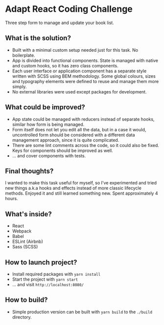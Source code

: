 # Adapt React Coding Challenge

Three step form to manage and update your book list.

## What is the solution?
* Built with a minimal custom setup needed just for this task. No boilerplate.
* App is divided into functional components. State is managed with native and custom hooks, so it has zero class components.
* Each user interface or application component has a separate style written with SCSS using BEM methodology. Some global colours, sizes and typography elements were defined to reuse and manage them more simply.
* No external libraries were used except packages for development.

## What could be improved?
* App state could be managed with reducers instead of separate hooks, similar how form is being managed.
* Form itself does not let you edit all the data, but in a case it would, uncontrolled form should be considered with a different data management approach, since it is quite complicated.
* There are some lint comments across the code, so it could also be fixed. Keys for components should be improved as well.
* ... and cover components with tests.

## Final thoughts?
I wanted to make this task useful for myself, so I've experimented and tried new things a.k.a hooks and effects instead of more classic lifecycle methods. Enjoyed it and still learned something new. Spent approximately 4 hours.

## What's inside?
* React
* Webpack
* Babel
* ESLint (Airbnb)
* Sass (SCSS)

## How to launch project?
* Install required packages with `yarn install`
* Start the project with `yarn start`
* ... and visit `http://localhost:8080/`

## How to build?
* Simple production version can be built with `yarn build` to the `./build` directory.

